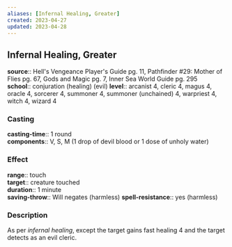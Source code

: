 ```yaml
---
aliases: [Infernal Healing, Greater]
created: 2023-04-27
updated: 2023-04-28
---
```


## Infernal Healing, Greater

**source**:: Hell's Vengeance Player's Guide pg. 11, Pathfinder \#29: Mother of Flies pg. 67, Gods and Magic pg. 7, Inner Sea World Guide pg. 295  
**school**:: conjuration (healing) (evil)
**level**:: arcanist 4, cleric 4, magus 4, oracle 4, sorcerer 4, summoner 4, summoner (unchained) 4, warpriest 4, witch 4, wizard 4

### Casting

**casting-time**:: 1 round  
**components**:: V, S, M (1 drop of devil blood or 1 dose of unholy water)

### Effect

**range**:: touch  
**target**:: creature touched  
**duration**:: 1 minute  
**saving-throw**:: Will negates (harmless)
**spell-resistance**:: yes (harmless)

### Description

As per *infernal healing*, except the target gains fast healing 4 and the target detects as an evil cleric.
